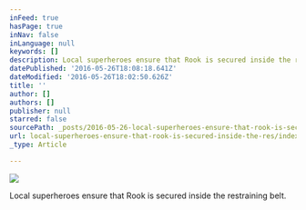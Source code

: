 ```yaml
---
inFeed: true
hasPage: true
inNav: false
inLanguage: null
keywords: []
description: Local superheroes ensure that Rook is secured inside the restraining belt.
datePublished: '2016-05-26T18:08:18.641Z'
dateModified: '2016-05-26T18:02:50.626Z'
title: ''
author: []
authors: []
publisher: null
starred: false
sourcePath: _posts/2016-05-26-local-superheroes-ensure-that-rook-is-secured-inside-the-res.md
url: local-superheroes-ensure-that-rook-is-secured-inside-the-res/index.html
_type: Article

---
```

![](https://the-grid-user-content.s3-us-west-2.amazonaws.com/007ea581-de20-4aaa-a4e5-c65a49e8212b.jpg)

Local superheroes ensure that Rook is secured inside the restraining belt.